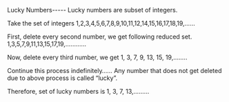 Lucky Numbers-----
Lucky numbers are subset of integers.

Take the set of integers
1,2,3,4,5,6,7,8,9,10,11,12,14,15,16,17,18,19,……

First, delete every second number, we get following reduced set.
1,3,5,7,9,11,13,15,17,19,…………

Now, delete every third number, we get
1, 3, 7, 9, 13, 15, 19,….….

Continue this process indefinitely……
Any number that does not get deleted due to above process is called “lucky”.

Therefore, set of lucky numbers is 1, 3, 7, 13,………
